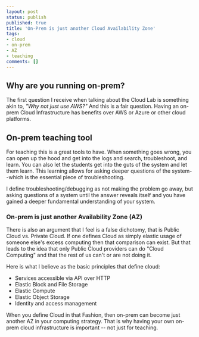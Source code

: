 ```yaml
---
layout: post
status: publish
published: true
title: 'On-Prem is just another Cloud Availability Zone'
tags: 
- cloud
- on-prem
- AZ
- teaching
comments: []
---
```


## Why are you running on-prem?

The first question I receive when talking about the Cloud Lab is something akin to, *"Why not just use AWS?"* And this is a fair question. Having an on-prem Cloud Infrastructure has benefits over AWS or Azure or other cloud platforms.  

## On-prem teaching tool

For teaching this is a great tools to have.  When something goes wrong, you can open up the hood and get into the logs and search, troubleshoot, and learn. You can also let the students get into the guts of the system and let them learn.  This learning allows for asking deeper questions of the system--which is the essential piece of troubleshooting.

I define troubleshooting/debugging as not making the problem go away, but asking questions of a system until the answer reveals itself and you have gained a deeper fundamental understanding of your system.

### On-prem is just another Availability Zone (AZ)

There is also an argument that I feel is a false dichotomy, that is Public Cloud vs. Private Cloud. If one defines Cloud as simply elastic usage of someone else's excess computing then that comparison can exist. But that leads to the idea that only Public Cloud providers can do "Cloud Computing" and that the rest of us can't or are not doing it.  

Here is what I believe as the basic principles that define cloud:

* Services accessible via API over HTTP
* Elastic Block and File Storage
* Elastic Compute
* Elastic Object Storage
* Identity and access management

When you define Cloud in that Fashion, then on-prem can become just another AZ in your computing strategy.  That is why having your own on-prem cloud infrastructure is important -- not just for teaching.